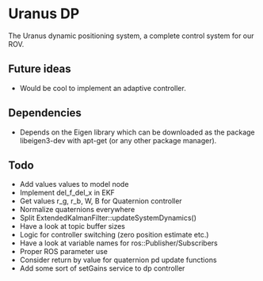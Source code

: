 # Uranus DP
The Uranus dynamic positioning system, a complete control system for our ROV.

## Future ideas
- Would be cool to implement an adaptive controller.

## Dependencies
- Depends on the Eigen library which can be downloaded as the package libeigen3-dev with apt-get (or any other package manager).

## Todo
- Add values values to model node
- Implement del_f_del_x in EKF
- Get values r_g, r_b, W, B for Quaternion controller
- Normalize quaternions everywhere
- Split ExtendedKalmanFilter::updateSystemDynamics()
- Have a look at topic buffer sizes
- Logic for controller switching (zero position estimate etc.)
- Have a look at variable names for ros::Publisher/Subscribers
- Proper ROS parameter use
- Consider return by value for quaternion pd update functions
- Add some sort of setGains service to dp controller
